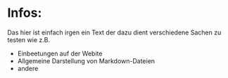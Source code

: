 # Infos:
Das hier ist einfach irgen ein Text der dazu dient verschiedene Sachen zu testen wie z.B.
- Einbeetungen auf der Webite
- Allgemeine Darstellung von Markdown-Dateien
- andere
